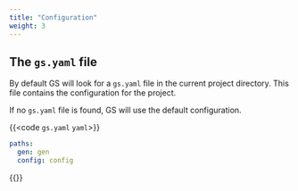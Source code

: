 ```yaml
---
title: "Configuration"
weight: 3
---
```


## The `gs.yaml` file
By default GS will look for a `gs.yaml` file in the current project directory. This file contains the configuration for the project.

If no `gs.yaml` file is found, GS will use the default configuration.

{{<code `gs.yaml` `yaml`>}}

```yaml
paths:
  gen: gen
  config: config
```

{{</code>}}
